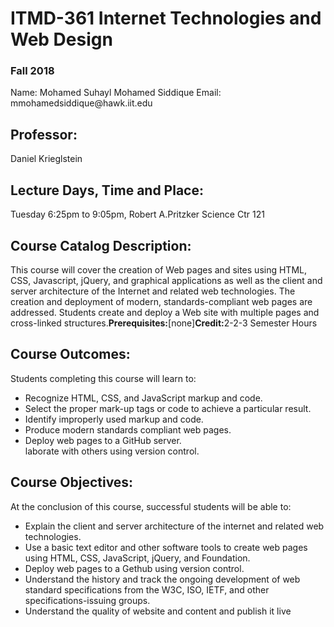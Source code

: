 
<!DOCTYPE html>
<html lang="en">
<head>
	<meta charset="UTF-8">
	<title>ITMD-361 Internet Technologies and Web Design</title>
</head>
<body>
	<h1>ITMD-361 Internet Technologies and Web Design</h1>
	<h3>Fall 2018</h3>
	<p>Name: Mohamed Suhayl Mohamed Siddique Email: mmohamedsiddique@hawk.iit.edu </p>
	<h2>Professor:</h2>
	<p>Daniel Krieglstein</p>
	<h2>Lecture Days, Time and Place:</h2>
	<p>Tuesday 6:25pm to 9:05pm, Robert A.Pritzker Science Ctr 121</p>
	<h2>Course Catalog Description:</h2>
	<p>This course will cover the creation of Web pages and sites using HTML, CSS, Javascript, jQuery, and graphical applications as well as the client and server architecture of the Internet and related web technologies. The creation and deployment of modern, standards-compliant web pages are addressed. Students create and deploy a Web site with multiple pages and cross-linked structures.<strong>Prerequisites:</strong>[none]<strong>Credit:</strong>2-2-3 Semester Hours</p>
	<h2>Course Outcomes:</h2>
	<p>Students completing this course will learn to:</p>
	<ul>
		<li>Recognize HTML, CSS, and JavaScript markup and code.</li>
		<li>Select the proper mark-up tags or code to achieve a particular result.</li>
		<li>Identify improperly used markup and code.</li>
		<li>Produce modern standards compliant web pages.</li>
		<li>Deploy web pages to a GitHub server.</li>	
</html>laborate with others using version control.</li>
				</ul>
	<h2>Course Objectives:</h2>
	<p>At the conclusion of this course, successful students will be able to:</p>
	<ul>
		<li>Explain the client and server architecture of the internet and related web technologies.</li>
		<li>Use a basic text editor and other software tools to create web pages using HTML, CSS, JavaScript, jQuery, and Foundation.</li>
		<li>Deploy web pages to a Gethub using version control.</li>
		<li>Understand the history and track the ongoing development of web standard specifications from the W3C, ISO, IETF, and other specifications-issuing groups.</li>
		<li>Understand the quality of website and content and publish it live </li>
	</ul>
</body>
</html>